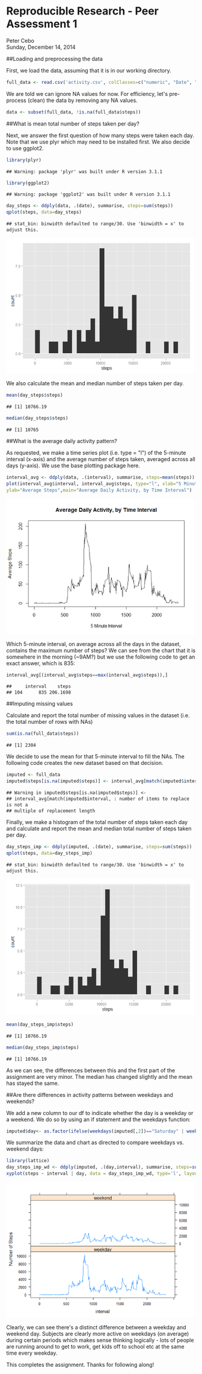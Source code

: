 # Reproducible Research - Peer Assessment 1
Peter Cebo  
Sunday, December 14, 2014  

##Loading and preprocessing the data

First, we load the data, assuming that it is in our working directory.


```r
full_data <- read.csv('activity.csv', colClasses=c("numeric", "Date", "numeric"))
```

We are told we can ignore NA values for now. For efficiency, let's pre-process (clean) the data by removing any NA values.



```r
data <- subset(full_data, !is.na(full_data$steps))
```

##What is mean total number of steps taken per day?

Next, we answer the first question of how many steps were taken each day. Note that we use plyr which may need to be installed first. We also decide to use ggplot2.


```r
library(plyr)
```

```
## Warning: package 'plyr' was built under R version 3.1.1
```

```r
library(ggplot2)
```

```
## Warning: package 'ggplot2' was built under R version 3.1.1
```

```r
day_steps <- ddply(data, .(date), summarise, steps=sum(steps))
qplot(steps, data=day_steps)
```

```
## stat_bin: binwidth defaulted to range/30. Use 'binwidth = x' to adjust this.
```

![](PA1_template_files/figure-html/steps_each_day-1.png) 

We also calculate the mean and median number of steps taken per day.


```r
mean(day_steps$steps)
```

```
## [1] 10766.19
```

```r
median(day_steps$steps)
```

```
## [1] 10765
```

##What is the average daily activity pattern?

As requested, we make a time series plot (i.e. type = "l") of the 5-minute interval (x-axis) and the average number of steps taken, averaged across all days (y-axis). We use the base plotting package here.



```r
interval_avg <- ddply(data, .(interval), summarise, steps=mean(steps))
plot(interval_avg$interval, interval_avg$steps, type="l", xlab="5 Minute Interval", 
ylab="Average Steps",main="Average Daily Activity, by Time Interval")
```

![](PA1_template_files/figure-html/interval-1.png) 

Which 5-minute interval, on average across all the days in the dataset, contains the maximum number of steps? We can see from the chart that it is somewhere in the morning (~9AM?) but we use the following code to get an exact answer, which is 835:



```r
interval_avg[(interval_avg$steps==max(interval_avg$steps)),]
```

```
##     interval    steps
## 104      835 206.1698
```


##Imputing missing values

Calculate and report the total number of missing values in the dataset (i.e. the total number of rows with NAs)



```r
sum(is.na(full_data$steps))
```

```
## [1] 2304
```

We decide to use the mean for that 5-minute interval to fill the NAs. The following code creates the new dataset based on that decision.



```r
imputed <- full_data
imputed$steps[is.na(imputed$steps)] <- interval_avg[match(imputed$interval, interval_avg$interval),"steps"]
```

```
## Warning in imputed$steps[is.na(imputed$steps)] <-
## interval_avg[match(imputed$interval, : number of items to replace is not a
## multiple of replacement length
```

Finally, we make a histogram of the total number of steps taken each day and calculate and report the mean and median total number of steps taken per day. 


```r
day_steps_imp <- ddply(imputed, .(date), summarise, steps=sum(steps))
qplot(steps, data=day_steps_imp)
```

```
## stat_bin: binwidth defaulted to range/30. Use 'binwidth = x' to adjust this.
```

![](PA1_template_files/figure-html/more_charts-1.png) 

```r
mean(day_steps_imp$steps)
```

```
## [1] 10766.19
```

```r
median(day_steps_imp$steps)
```

```
## [1] 10766.19
```


As we can see, the differences between this and the first part of the assignment are very minor. The median has changed slightly and the mean has stayed the same.

##Are there differences in activity patterns between weekdays and weekends?

We add a new column to our df to indicate whether the day is a weekday or a weekend. We do so by using an if statement and the weekdays function:


```r
imputed$day<- as.factor(ifelse(weekdays(imputed[,2])=="Saturday" | weekdays(imputed[,2])=="Sunday", "weekend", "weekday"))
```

We summarize the data and chart as directed to compare weekdays vs. weekend days:


```r
library(lattice)
day_steps_imp_wd <- ddply(imputed, .(day,interval), summarise, steps=sum(steps))
xyplot(steps ~ interval | day, data = day_steps_imp_wd, type='l', layout = c(1,2), ylab="Number of Steps")
```

![](PA1_template_files/figure-html/chart_weekday-1.png) 

Clearly, we can see there's a distinct difference between a weekday and weekend day. Subjects are clearly more active on weekdays (on average) during certain periods which makes sense thinking logically - lots of people are running around to get to work, get kids off to school etc at the same time every weekday.

This completes the assignment. Thanks for following along!
